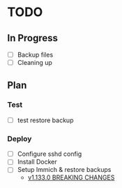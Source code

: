 # TODO

## In Progress
* [ ] Backup files
* [ ] Cleaning up

## Plan
### Test
* [ ] test restore backup

### Deploy
* [ ] Configure sshd config
* [ ] Install Docker
* [ ] Setup Immich & restore backups
	- [v1.133.0 BREAKING CHANGES](https://github.com/immich-app/immich/releases/tag/v1.133.0)
